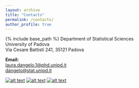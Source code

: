 ```yaml
---
layout: archive
title: "Contacts"
permalink: /contacts/
author_profile: true
---
```


{% include base_path %}
Department of Statistical Sciences <br/>
University of Padova<br/>
Via Cesare Battisti 241, 35121 Padova<br/>



**Email:** <br/>
laura.dangelo.1@phd.unipd.it<br/>
dangelo@stat.unipd.it


[![alt text](https://www.gravatar.com/avatar/… "Let's check Jason S' profile page")](https://meta.stackoverflow.com/users/44330/jason-s) [![alt text](https://www.gravatar.com/avatar/… "Let's check Jason S' profile page")](https://meta.stackoverflow.com/users/44330/jason-s) [![alt text](https://www.gravatar.com/avatar/… "Let's check Jason S' profile page")](https://meta.stackoverflow.com/users/44330/jason-s)
